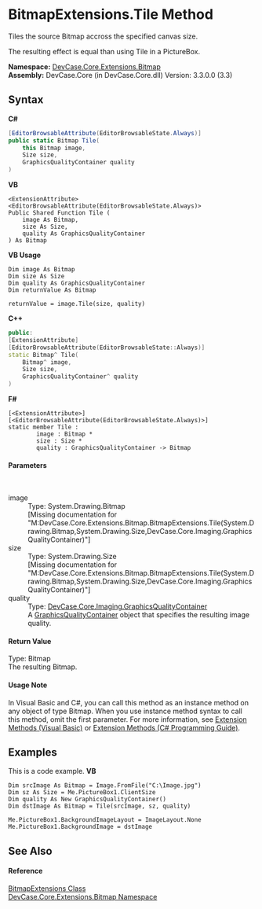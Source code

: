 # BitmapExtensions.Tile Method 
 

Tiles the source Bitmap accross the specified canvas size. 

 The resulting effect is equal than using Tile in a PictureBox.

**Namespace:**&nbsp;<a href="N_DevCase_Core_Extensions_Bitmap">DevCase.Core.Extensions.Bitmap</a><br />**Assembly:**&nbsp;DevCase.Core (in DevCase.Core.dll) Version: 3.3.0.0 (3.3)

## Syntax

**C#**<br />
``` C#
[EditorBrowsableAttribute(EditorBrowsableState.Always)]
public static Bitmap Tile(
	this Bitmap image,
	Size size,
	GraphicsQualityContainer quality
)
```

**VB**<br />
``` VB
<ExtensionAttribute>
<EditorBrowsableAttribute(EditorBrowsableState.Always)>
Public Shared Function Tile ( 
	image As Bitmap,
	size As Size,
	quality As GraphicsQualityContainer
) As Bitmap
```

**VB Usage**<br />
``` VB Usage
Dim image As Bitmap
Dim size As Size
Dim quality As GraphicsQualityContainer
Dim returnValue As Bitmap

returnValue = image.Tile(size, quality)
```

**C++**<br />
``` C++
public:
[ExtensionAttribute]
[EditorBrowsableAttribute(EditorBrowsableState::Always)]
static Bitmap^ Tile(
	Bitmap^ image, 
	Size size, 
	GraphicsQualityContainer^ quality
)
```

**F#**<br />
``` F#
[<ExtensionAttribute>]
[<EditorBrowsableAttribute(EditorBrowsableState.Always)>]
static member Tile : 
        image : Bitmap * 
        size : Size * 
        quality : GraphicsQualityContainer -> Bitmap 

```


#### Parameters
&nbsp;<dl><dt>image</dt><dd>Type: System.Drawing.Bitmap<br />\[Missing <param name="image"/> documentation for "M:DevCase.Core.Extensions.Bitmap.BitmapExtensions.Tile(System.Drawing.Bitmap,System.Drawing.Size,DevCase.Core.Imaging.GraphicsQualityContainer)"\]</dd><dt>size</dt><dd>Type: System.Drawing.Size<br />\[Missing <param name="size"/> documentation for "M:DevCase.Core.Extensions.Bitmap.BitmapExtensions.Tile(System.Drawing.Bitmap,System.Drawing.Size,DevCase.Core.Imaging.GraphicsQualityContainer)"\]</dd><dt>quality</dt><dd>Type: <a href="T_DevCase_Core_Imaging_GraphicsQualityContainer">DevCase.Core.Imaging.GraphicsQualityContainer</a><br />A <a href="T_DevCase_Core_Imaging_GraphicsQualityContainer">GraphicsQualityContainer</a> object that specifies the resulting image quality.</dd></dl>

#### Return Value
Type: Bitmap<br />The resulting Bitmap.

#### Usage Note
In Visual Basic and C#, you can call this method as an instance method on any object of type Bitmap. When you use instance method syntax to call this method, omit the first parameter. For more information, see <a href="https://docs.microsoft.com/dotnet/visual-basic/programming-guide/language-features/procedures/extension-methods">Extension Methods (Visual Basic)</a> or <a href="https://docs.microsoft.com/dotnet/csharp/programming-guide/classes-and-structs/extension-methods">Extension Methods (C# Programming Guide)</a>.

## Examples
This is a code example. 
**VB**<br />
``` VB
Dim srcImage As Bitmap = Image.FromFile("C:\Image.jpg")
Dim sz As Size = Me.PictureBox1.ClientSize
Dim quality As New GraphicsQualityContainer()
Dim dstImage As Bitmap = Tile(srcImage, sz, quality)

Me.PictureBox1.BackgroundImageLayout = ImageLayout.None
Me.PictureBox1.BackgroundImage = dstImage
```


## See Also


#### Reference
<a href="T_DevCase_Core_Extensions_Bitmap_BitmapExtensions">BitmapExtensions Class</a><br /><a href="N_DevCase_Core_Extensions_Bitmap">DevCase.Core.Extensions.Bitmap Namespace</a><br />